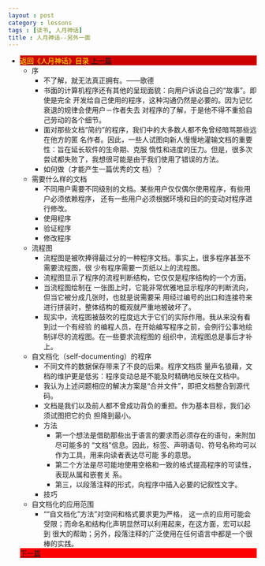 ```yaml
---
layout : post
category : lessons
tags : [读书, 人月神话]
title : 人月神话--另外一面
---
```


<div><ul>
	<li><div style="background-color:#cc0000;">
<a href="/lessons/2013/01/30/man-month-read00/" title="返回《人月神话》目录"><font color="#FFFF00" >返回《人月神话》目录</font></a>
<a href="/lessons/2013/04/21/man-month-read14/" title="上一篇">上一篇</a></div>
		<ul>
	<li><div>序</div>
		<ul>
	<li><div>不了解，就无法真正拥有。——歌德</div></li>
	<li><div>书面的计算机程序还有其他的呈现面貌：向用户诉说自己的“故事”。即使是完全 开发给自己使用的程序，这种沟通仍然是必要的。因为记忆衰退的规律会使用户－作者失去 对程序的了解，于是他不得不重拾自己劳动的各个细节。</div></li>
	<li><div>面对那些文档“简约”的程序，我们中的大多数人都不免曾经暗骂那些远在他方的匿 名作者。因此，一些人试图向新人慢慢地灌输文档的重要性：旨在延长软件的生命期、克服 惰性和进度的压力。但是，很多次尝试都失败了，我想很可能是由于我们使用了错误的方法。</div></li>
	<li><div>如何做（才能产生一篇优秀的文 档）？</div></li></ul></li>
	<li><div>需要什么样的文档 </div>
		<ul>
	<li><div>不同用户需要不同级别的文档。某些用户仅仅偶尔使用程序，有些用户必须依赖程序， 还有一些用户必须根据环境和目的的变动对程序进行修改。</div></li>
	<li><div>使用程序</div></li>
	<li><div>验证程序</div></li>
	<li><div>修改程序</div></li></ul></li>
	<li><div>流程图</div>
		<ul>
	<li><div>流程图是被吹捧得最过分的一种程序文档。事实上，很多程序甚至不需要流程图，很 少有程序需要一页纸以上的流程图。</div></li>
	<li><div>流程图显示了程序的流程判断结构，它仅仅是程序结构的一个方面。</div></li>
	<li><div>当流程图绘制在 一张图上时，它能非常优雅地显示程序的判断流向，但当它被分成几张时，也就是说需要采 用经过编号的出口和连接符来进行拼装时，整体结构的概观就严重地被破坏了。 </div></li>
	<li><div>现实中，流程图被鼓吹的程度远大于它们的实际作用。我从来没有看到过一个有经验 的编程人员，在开始编写程序之前，会例行公事地绘制详尽的流程图。在一些要求流程图的 组织中，流程图总是事后才补上。</div></li></ul></li>
	<li><div>自文档化（self-documenting）的程序</div>
		<ul>
	<li><div>不同文件的数据保存带来了不良的后果。程序文档质 量声名狼藉，文档的维护更是低劣：程序变动总是不能及时精确地反映在文档中。</div></li>
	<li><div>我认为上述问题相应的解决方案是“合并文件”，即把文档整合到源代码。</div></li>
	<li><div>文档是我们以及前人都不曾成功背负的重担。作为基本目标，我们必须试图把它的负 担降到最小。</div></li>
	<li><div>方法</div>
		<ul>
	<li><div>第一个想法是借助那些出于语言的要求而必须存在的语句，来附加尽可能多的 “文档”信息。因此，标签、声明语句、符号名称均可以作为工具，用来向读者表达尽可能 多的意思。</div></li>
	<li><div>第二个方法是尽可能地使用空格和一致的格式提高程序的可读性，表现从属和嵌套关 系。</div></li>
	<li><div>第三，以段落注释的形式，向程序中插入必要的记叙性文字。</div></li></ul></li>
	<li><div>技巧</div></li></ul></li>
	<li><div>自文档化的应用范围</div>
		<ul>
	<li><div>““自文档化”方法”对空间和格式要求更为严格， 这一点的应用可能会受限；而命名和结构化声明显然可以利用起来，在这方面，宏可以起到 很大的帮助；另外，段落注释的广泛使用在任何语言中都是一个很棒的实践。</div></li></ul></li></ul>
<div style="background-color:#ff0000;"><a href="/lessons/2013/05/29/man-month-read16/" title="下一篇">下一篇</a></div>
</li></ul></div>